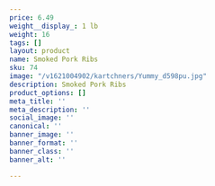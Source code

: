 ```yaml
---
price: 6.49
weight__display_: 1 lb
weight: 16
tags: []
layout: product
name: Smoked Pork Ribs
sku: 74
image: "/v1621004902/kartchners/Yummy_d598pu.jpg"
description: Smoked Pork Ribs
product_options: []
meta_title: ''
meta_description: ''
social_image: ''
canonical: ''
banner_image: ''
banner_format: ''
banner_class: ''
banner_alt: ''

---
```

